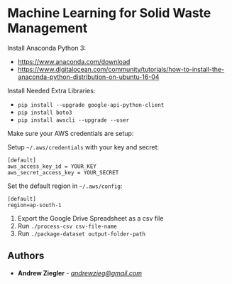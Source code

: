 # Machine Learning for Solid Waste Management

Install Anaconda Python 3:
- https://www.anaconda.com/download
- https://www.digitalocean.com/community/tutorials/how-to-install-the-anaconda-python-distribution-on-ubuntu-16-04

Install Needed Extra Libraries:
- `pip install --upgrade google-api-python-client`
- `pip install boto3`
- `pip install awscli --upgrade --user`

Make sure your AWS credentials are setup:

Setup `~/.aws/credentials` with your key and secret:
  ```
  [default]
  aws_access_key_id = YOUR_KEY
  aws_secret_access_key = YOUR_SECRET
  ```

Set the default region in `~/.aws/config`:
  ```
  [default]
  region=ap-south-1
  ```

1. Export the Google Drive Spreadsheet as a csv file
2. Run `./process-csv csv-file-name`
3. Run `./package-dataset output-folder-path`

## Authors

* **Andrew Ziegler** - *andrewzieg@gmail.com*
